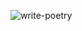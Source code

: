 ![write-poetry](https://github.com/giacomo-secchi/write-poetry/assets/13584040/c51ec84c-9f4e-46eb-819d-5d9af34dceec)
